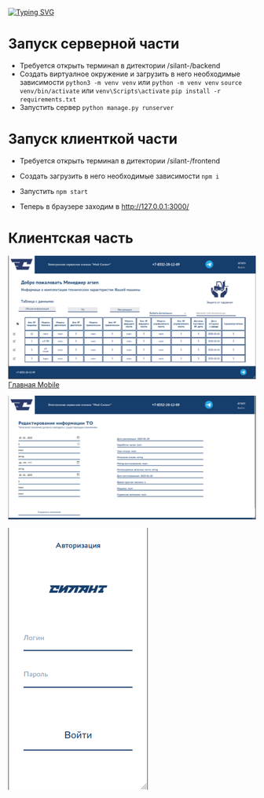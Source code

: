 [![Typing SVG](https://readme-typing-svg.herokuapp.com?color=%2336BCF7&lines=Silant)](https://git.io/typing-svg)

# Запуск серверной части

* Требуется открыть терминал в дитектории /silant-/backend 
* Создать виртуалное окружение и загрузить в него необходимые зависимости 
    ``` python3 -m venv venv ``` или ``` python -m venv venv ```
    ``` source venv/bin/activate ``` или ``` venv\Scripts\activate ```
    ``` pip install -r requirements.txt ```
* Запустить сервер 
    ``` python manage.py runserver ```

# Запуск клиенткой части

* Требуется открыть терминал в дитектории /silant-/frontend 
* Создать загрузить в него необходимые зависимости 
    ``` npm i ```
* Запустить 
    ``` npm start ```


* Теперь в браузере заходим в http://127.0.0.1:3000/

# Клиентская часть

![Главная desktop](image.png) [Главная Mobile](image-1.png)


![Редактирование Рекламации desktop](image-2.png)

![Авторизация Mobile](image-3.png)